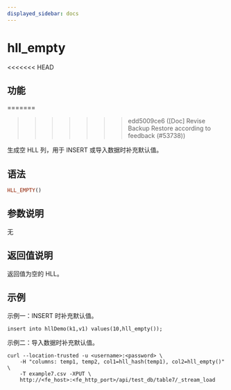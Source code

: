```yaml
---
displayed_sidebar: docs
---
```


# hll_empty

<<<<<<< HEAD
## 功能
=======

>>>>>>> edd5009ce6 ([Doc] Revise Backup Restore according to feedback (#53738))

生成空 HLL 列，用于 INSERT 或导入数据时补充默认值。

## 语法

```Haskell
HLL_EMPTY()
```

## 参数说明

无

## 返回值说明

返回值为空的 HLL。

## 示例

示例一：INSERT 时补充默认值。

```plain text
insert into hllDemo(k1,v1) values(10,hll_empty());
```

示例二：导入数据时补充默认值。

```plain text
curl --location-trusted -u <username>:<password> \
    -H "columns: temp1, temp2, col1=hll_hash(temp1), col2=hll_empty()" \
    -T example7.csv -XPUT \
    http://<fe_host>:<fe_http_port>/api/test_db/table7/_stream_load
```
